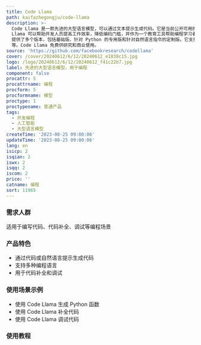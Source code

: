 ```yaml
---
title: Code Llama
path: kaifazhegongju/code-llama
description: >-
  Code Llama 是一款先进的大型语言模型，可以通过文本提示生成代码。它是当前公开可用的语言模型中在编程任务上达到最佳性能的模型之一。Code
  Llama 可以帮助开发人员提高工作效率，降低编码门槛，并作为一个教育工具帮助编程学习者编写更健壮、更好文档化的软件。Code Llama
  提供了多个版本，包括基础版、针对 Python 的专用版和针对自然语言指令的定制版。它支持多种流行的编程语言，如 Python、C++、Java
  等。Code Llama 免费供研究和商业使用。
source: 'https://github.com/facebookresearch/codellama'
cover: /cover/20240612/6/12/20240612_e1838c15.jpg
logo: /logo/20240612/6/12/20240612_f41c22b7.jpg
label: 先进的大型语言模型，用于编程
component: false
procattr: 5
procattrname: 编程
procform: 5
procformname: 模型
proctype: 1
proctypename: 普通产品
tags:
  - 开发编程
  - 人工智能
  - 大型语言模型
createTime: '2023-08-25 09:00:06'
updateTime: '2023-08-25 09:00:06'
lang: en
isicp: 2
isqian: 2
iswx: 2
isqq: 2
iscom: 2
price: ''
catname: 编程
sort: 11965
---
```




### 需求人群
适用于编写代码、代码补全、调试等编程场景

### 产品特色
- 通过代码或自然语言提示生成代码
- 支持多种编程语言
- 用于代码补全和调试

### 使用场景示例
- 使用 Code Llama 生成 Python 函数
- 使用 Code Llama 补全代码
- 使用 Code Llama 调试代码

### 使用教程


  
